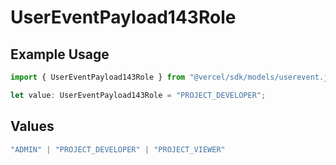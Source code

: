 # UserEventPayload143Role

## Example Usage

```typescript
import { UserEventPayload143Role } from "@vercel/sdk/models/userevent.js";

let value: UserEventPayload143Role = "PROJECT_DEVELOPER";
```

## Values

```typescript
"ADMIN" | "PROJECT_DEVELOPER" | "PROJECT_VIEWER"
```